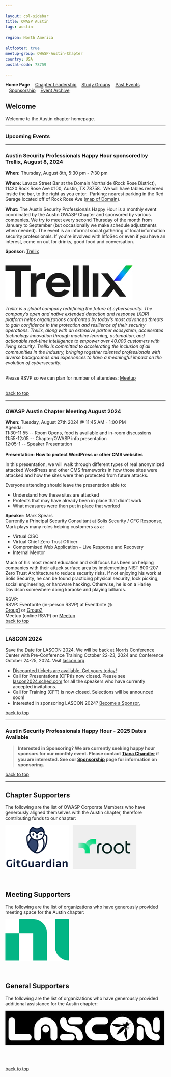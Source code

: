 ```yaml
---

layout: col-sidebar
title: OWASP Austin
tags: austin

region: North America

altfooter: true
meetup-group: OWASP-Austin-Chapter
country: USA
postal-code: 78759

---
```

<!-- rebuild -->
<strong>Home Page</strong>
&nbsp;&nbsp;&nbsp;[Chapter Leadership](leadership.md)
&nbsp;&nbsp;&nbsp;[Study Groups](studygroups.md)
&nbsp;&nbsp;&nbsp;[Past Events](pastevents.md)
&nbsp;&nbsp;&nbsp;[Sponsorship](sponsorship.md)
&nbsp;&nbsp;&nbsp;[Event Archive](pasteventsarchive.md)

Welcome
-------
Welcome to the Austin chapter homepage.

<hr/>

### Upcoming Events ###
<hr>

### Austin Security Professionals Happy Hour sponsored by Trellix, August 8, 2024 ###

**When:** Thursday, August 8th, 5:30 pm - 7:30 pm

**Where:** Lavaca Street Bar at the Domain Northside (Rock Rose District), 11420 Rock Rose Ave #100, Austin, TX 78758.  We will have tables reserved inside the bar, to the right as you enter.  Parking: nearest parking in the Red Garage located off of Rock Rose Ave (<a href="https://domainnorthside.com/map/" target="_blank">map of Domain</a>). 

**What:** The Austin Security Professionals Happy Hour is a monthly event coordinated by the Austin OWASP Chapter and sponsored by various companies. We try to meet every second Thursday of the month from January to September (but occasionally we make schedule adjustments when needed). The event is an informal social gathering of local information security professionals. If you're involved with InfoSec or even if you have an interest, come on out for drinks, good food and conversation.

**Sponsor:** <a href="https://www.trellix.com/" target="_blank">Trellix</a>
<br/><br/>
<img src="assets/images/Trellix_logo-HH.sm.jpg" alt="Trellix" />
<p><em>Trellix is a global company redefining the future of cybersecurity. The company’s open and native extended detection and response (XDR) platform helps organizations confronted by today’s most advanced threats to gain confidence in the protection and resilience of their security operations. Trellix, along with an extensive partner ecosystem, accelerates technology innovation through machine learning, automation, and actionable real-time intelligence to empower over 40,000 customers with living security. Trellix is committed to accelerating the inclusion of all communities in the industry, bringing together talented professionals with diverse backgrounds and experiences to have a meaningful impact on the evolution of cybersecurity.</em></p>
<br>
Please RSVP so we can plan for number of attendees: 
<a href="https://www.meetup.com/owasp-austin-chapter/events/302124371/" target="_blank"> Meetup </a> 
<br><br>

[back to top](#welcome)
<hr>

### OWASP Austin Chapter Meeting August 2024 ###

**When:** Tuesday, August 27th 2024 @ 11:45 AM - 1:00 PM<br>
Agenda:<br>
11:30-11:55 -- Room Opens, food is available and in-room discussions<br>
11:55-12:05 -- Chapter/OWASP info presentation<br>
12:05-1  -- Speaker Presentation<br>
<br>
**Presentation: How to protect WordPress or other CMS websites**

In this presentation, we will walk through different types of real anonymized attacked WordPress and other CMS frameworks in how those sites were attacked and how the sites were then protected from future attacks.

Everyone attending should  leave the presentation able to: 
- Understand how these sites are attacked
- Protects that may have already been in place that didn't work
- What measures were then put in place that worked

**Speaker:** 
Mark Spears
<br>
Currently a Principal Security Consultant at Solis Security / CFC Response, Mark plays many roles helping customers as a:
- Virtual CISO
- Virtual Chief Zero Trust Officer
- Compromised Web Application – Live Response and Recovery
- Internal Mentor
 
Much of his most recent education and skill focus has been on helping companies with their attack surface area by implementing NIST 800-207 Zero Trust Architecture to reduce security risks.  If not enjoying his work at Solis Security, he can be found practicing physical security, lock picking, social engineering, or hardware hacking. Otherwise, he is on a Harley Davidson somewhere doing karaoke and playing billiards.


RSVP:<br>
RSVP:
Eventbrite (in-person RSVP) at Eventbrite @ 	
<a href="https://owasp-austin-2024-august-g1.eventbrite.com">Group1</a> or <a href="https://owasp-austin-2024-august-g2.eventbrite.com">Group2</a>
 <br>
Meetup (online RSVP) on <a href="https://www.meetup.com/owasp-austin-chapter/events/298207023">Meetup</a>
<br>
[back to top](#welcome)

<hr>

### LASCON 2024 ###

Save the Date for LASCON 2024. We will be back at Norris Conference Center with Pre-Conference Training October 22-23, 2024 and Conference October 24-25, 2024. Visit <a href="https://lascon.org/" target="_blank">lascon.org</a>.

<ul><li><a href="https://lascon.org/tickets/" target="_blank">Discounted tickets are available. Get yours today!</a></li>
<li>Call for Presentations (CFP)is now closed.  Please see <a href="lascon2024.sched.com">lascon2024.sched.com</a> for all the speakers who have currently accepted invitations.</li>
<li>Call for Training (CFT) is now closed.  Selections will be announced soon!</li>
<li>Interested in sponsoring LASCON 2024? <a href="https://lascon.org/become-a-sponsor/" target="_blank">Become a Sponsor.</a></li>
</ul>

[back to top](#welcome)
<hr>

### Austin Security Professionals Happy Hour - 2025 Dates Available ###

> **Interested in Sponsoring? We are currently seeking happy hour sponsors for our monthly event. Please contact <a href="mailto:tiana.chandler@owasp.org?subject=OWASP Happy Hour Sponsor">Tiana Chandler</a> if you are interested. See our <a href="https://owasp.org/www-chapter-austin/sponsorship.html">Sponsorship</a> page for information on sponsoring.**

[back to top](#welcome)
<hr>


Chapter Supporters
----------------
The following are the list of OWASP Corporate Members who have generously aligned themselves with the Austin chapter, therefore contributing funds to our chapter:

<div>
 <a href="https://www.gitguardian.com" target="_blank"><img src="assets/images/GitGuardian_Logo.png" alt="GitGuardian" width="200" height="139"/></a>&nbsp;&nbsp;
<a href="https://www.root.io" target="_blank"><img src="assets/images/chapter-sponsor-logo--Root.jpg" alt="Root" width="200" height="139"/></a></div> 
<br/><br/>

Meeting Supporters
----------------
The following are the list of organizations who have generously provided meeting space for the Austin chapter:

<div>
<a href="https://www.ni.com" target="_blank"><img src="assets/images/ni.png" alt="NI"  width="200" height="131"/></a>
</div>
<br/><br/>

General Supporters
----------------
The following are the list of organizations who have generously provided additional assistance for the Austin chapter:

<div>
<a href="https://www.lascon.org" target="_blank"><img src="assets/images/LASCON-logo.jpg" alt="LASCON"/></a>
</div>

<br/><br/>

[back to top](#welcome)
